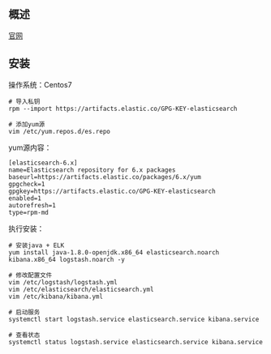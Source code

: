 ## 概述
[官网](https://www.elastic.co/guide/en/elasticsearch/reference/current/rpm.html)

## 安装
操作系统：Centos7


```
# 导入私钥
rpm --import https://artifacts.elastic.co/GPG-KEY-elasticsearch

# 添加yum源
vim /etc/yum.repos.d/es.repo
```

yum源内容：

```
[elasticsearch-6.x]
name=Elasticsearch repository for 6.x packages
baseurl=https://artifacts.elastic.co/packages/6.x/yum
gpgcheck=1
gpgkey=https://artifacts.elastic.co/GPG-KEY-elasticsearch
enabled=1
autorefresh=1
type=rpm-md
```

执行安装：

```
# 安装java + ELK
yum install java-1.8.0-openjdk.x86_64 elasticsearch.noarch kibana.x86_64 logstash.noarch -y

# 修改配置文件
vim /etc/logstash/logstash.yml
vim /etc/elasticsearch/elasticsearch.yml
vim /etc/kibana/kibana.yml

# 启动服务
systemctl start logstash.service elasticsearch.service kibana.service

# 查看状态
systemctl status logstash.service elasticsearch.service kibana.service
```
